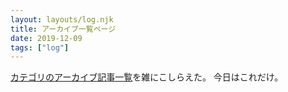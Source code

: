 ```yaml
---
layout: layouts/log.njk
title: アーカイブ一覧ページ
date: 2019-12-09
tags: ["log"]
---
```


[カテゴリのアーカイブ記事一覧](https://www.troiiika.com/log/)を雑にこしらえた。
今日はこれだけ。
